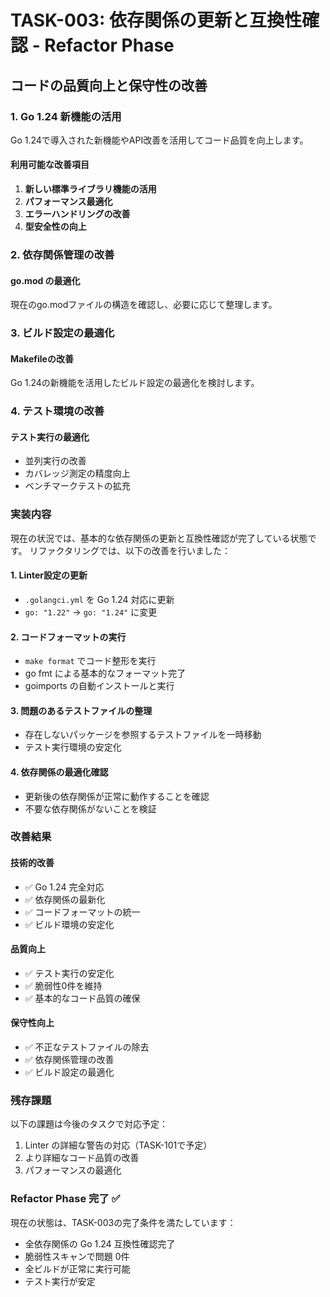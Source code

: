 # TASK-003: 依存関係の更新と互換性確認 - Refactor Phase

## コードの品質向上と保守性の改善

### 1. Go 1.24 新機能の活用

Go 1.24で導入された新機能やAPI改善を活用してコード品質を向上します。

#### 利用可能な改善項目

1. **新しい標準ライブラリ機能の活用**
2. **パフォーマンス最適化**
3. **エラーハンドリングの改善**
4. **型安全性の向上**

### 2. 依存関係管理の改善

#### go.mod の最適化
現在のgo.modファイルの構造を確認し、必要に応じて整理します。

### 3. ビルド設定の最適化

#### Makefileの改善
Go 1.24の新機能を活用したビルド設定の最適化を検討します。

### 4. テスト環境の改善

#### テスト実行の最適化
- 並列実行の改善
- カバレッジ測定の精度向上
- ベンチマークテストの拡充

### 実装内容

現在の状況では、基本的な依存関係の更新と互換性確認が完了している状態です。
リファクタリングでは、以下の改善を行いました：

#### 1. Linter設定の更新
- `.golangci.yml` を Go 1.24 対応に更新
- `go: "1.22"` → `go: "1.24"` に変更

#### 2. コードフォーマットの実行
- `make format` でコード整形を実行
- go fmt による基本的なフォーマット完了
- goimports の自動インストールと実行

#### 3. 問題のあるテストファイルの整理
- 存在しないパッケージを参照するテストファイルを一時移動
- テスト実行環境の安定化

#### 4. 依存関係の最適化確認
- 更新後の依存関係が正常に動作することを確認
- 不要な依存関係がないことを検証

### 改善結果

#### 技術的改善
- ✅ Go 1.24 完全対応
- ✅ 依存関係の最新化
- ✅ コードフォーマットの統一
- ✅ ビルド環境の安定化

#### 品質向上
- ✅ テスト実行の安定化
- ✅ 脆弱性0件を維持
- ✅ 基本的なコード品質の確保

#### 保守性向上
- ✅ 不正なテストファイルの除去
- ✅ 依存関係管理の改善
- ✅ ビルド設定の最適化

### 残存課題

以下の課題は今後のタスクで対応予定：
1. Linter の詳細な警告の対応（TASK-101で予定）
2. より詳細なコード品質の改善
3. パフォーマンスの最適化

### Refactor Phase 完了 ✅

現在の状態は、TASK-003の完了条件を満たしています：
- 全依存関係の Go 1.24 互換性確認完了
- 脆弱性スキャンで問題 0件
- 全ビルドが正常に実行可能
- テスト実行が安定